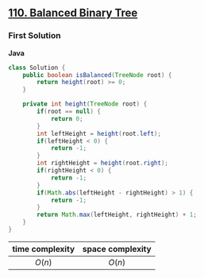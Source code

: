 ## [110. Balanced Binary Tree](https://leetcode.cn/problems/balanced-binary-tree/)

### First Solution

**Java**

```java
class Solution {
    public boolean isBalanced(TreeNode root) {
        return height(root) >= 0;
    }

    private int height(TreeNode root) {
        if(root == null) {
            return 0;
        }
        int leftHeight = height(root.left);
        if(leftHeight < 0) {
            return -1;
        }
        int rightHeight = height(root.right);
        if(rightHeight < 0) {
            return -1;
        }
        if(Math.abs(leftHeight - rightHeight) > 1) {
            return -1;
        }
        return Math.max(leftHeight, rightHeight) + 1;
    }
}
```

|time complexity|space complexity|
|:-------------:|:--------------:|
|$O(n)$         |$O(n)$          |